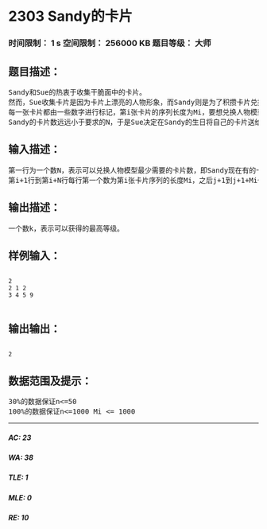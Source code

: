 # 2303 Sandy的卡片   
### 时间限制： 1 s     空间限制： 256000 KB     题目等级： 大师  
## 题目描述：  

<pre>
Sandy和Sue的热衷于收集干脆面中的卡片。
然而，Sue收集卡片是因为卡片上漂亮的人物形象，而Sandy则是为了积攒卡片兑换超炫的人物模型。
每一张卡片都由一些数字进行标记，第i张卡片的序列长度为Mi，要想兑换人物模型，首先必须要集够N张卡片，对于这N张卡片，如果他们都有一个相同的子串长度为k，则可以兑换一个等级为k的人物模型。相同的定义为：两个子串长度相同且一个串的全部元素加上一个数就会变成另一个串。
Sandy的卡片数远远小于要求的N，于是Sue决定在Sandy的生日将自己的卡片送给Sandy，在Sue的帮助下，Sandy终于集够了N张卡片，但是，Sandy并不清楚他可以兑换到哪个等级的人物模型，现在，请你帮助Sandy和Sue，看看他们最高能够得到哪个等级的人物模型。
</pre>
  
  
## 输入描述：  

<pre>
第一行为一个数N，表示可以兑换人物模型最少需要的卡片数，即Sandy现在有的卡片数
第i+1行到第i+N行每行第一个数为第i张卡片序列的长度Mi，之后j+1到j+1+Mi个数，用空格分隔，分别表示序列中的第j个数
</pre>
  
  
## 输出描述：  

<pre>
一个数k，表示可以获得的最高等级。
</pre>
  
  
## 样例输入：  

<pre><code>
2
2 1 2
3 4 5 9
 
</code></pre>
  
  
## 输出输出：  

<pre><code>
2
</code></pre>
  
  
## 数据范围及提示：  

<pre>
30%的数据保证n<=50
100%的数据保证n<=1000 Mi <= 1000
</pre>
  
  
***  

##### AC: 23  
##### WA: 38  
##### TLE: 1  
##### MLE: 0  
##### RE: 10  
